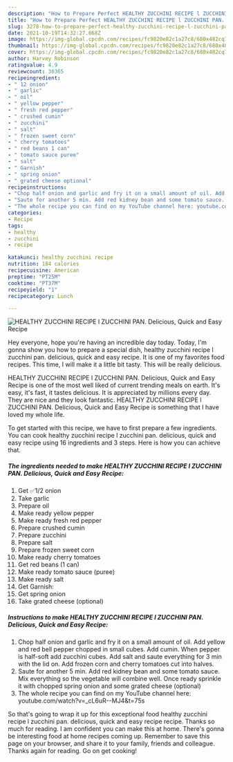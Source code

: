 ```yaml
---
description: "How to Prepare Perfect HEALTHY ZUCCHINI RECIPE l ZUCCHINI PAN. Delicious, Quick and Easy Recipe"
title: "How to Prepare Perfect HEALTHY ZUCCHINI RECIPE l ZUCCHINI PAN. Delicious, Quick and Easy Recipe"
slug: 3278-how-to-prepare-perfect-healthy-zucchini-recipe-l-zucchini-pan-delicious-quick-and-easy-recipe
date: 2021-10-19T14:32:27.068Z
image: https://img-global.cpcdn.com/recipes/fc9820e82c1a27c8/680x482cq70/healthy-zucchini-recipe-l-zucchini-pan-delicious-quick-and-easy-recipe-recipe-main-photo.jpg
thumbnail: https://img-global.cpcdn.com/recipes/fc9820e82c1a27c8/680x482cq70/healthy-zucchini-recipe-l-zucchini-pan-delicious-quick-and-easy-recipe-recipe-main-photo.jpg
cover: https://img-global.cpcdn.com/recipes/fc9820e82c1a27c8/680x482cq70/healthy-zucchini-recipe-l-zucchini-pan-delicious-quick-and-easy-recipe-recipe-main-photo.jpg
author: Harvey Robinson
ratingvalue: 4.9
reviewcount: 30365
recipeingredient:
- " 12 onion"
- " garlic"
- " oil"
- " yellow pepper"
- " fresh red pepper"
- " crushed cumin"
- " zucchini"
- " salt"
- " frozen sweet corn"
- " cherry tomatoes"
- " red beans 1 can"
- " tomato sauce puree"
- " salt"
- " Garnish"
- " spring onion"
- " grated cheese optional"
recipeinstructions:
- "Chop half onion and garlic and fry it on a small amount of oil. Add yellow and red bell pepper chopped in small cubes. Add cumin. When pepper is half-soft add zucchini cubes. Add salt and saute everything for 3 min with the lid on. Add frozen corn and cherry tomatoes cut into halves."
- "Saute for another 5 min. Add red kidney bean and some tomato sauce. Mix everything so the vegetable will combine well. Once ready sprinkle it with chopped spring onion and some grated cheese (optional)"
- "The whole recipe you can find on my YouTube channel here: youtube.com/watch?v=_cL6uR--MJ4&amp;t=75s"
categories:
- Recipe
tags:
- healthy
- zucchini
- recipe

katakunci: healthy zucchini recipe 
nutrition: 184 calories
recipecuisine: American
preptime: "PT25M"
cooktime: "PT37M"
recipeyield: "1"
recipecategory: Lunch

---
```



![HEALTHY ZUCCHINI RECIPE l ZUCCHINI PAN. Delicious, Quick and Easy Recipe](https://img-global.cpcdn.com/recipes/fc9820e82c1a27c8/680x482cq70/healthy-zucchini-recipe-l-zucchini-pan-delicious-quick-and-easy-recipe-recipe-main-photo.jpg)

Hey everyone, hope you're having an incredible day today. Today, I'm gonna show you how to prepare a special dish, healthy zucchini recipe l zucchini pan. delicious, quick and easy recipe. It is one of my favorites food recipes. This time, I will make it a little bit tasty. This will be really delicious.

HEALTHY ZUCCHINI RECIPE l ZUCCHINI PAN. Delicious, Quick and Easy Recipe is one of the most well liked of current trending meals on earth. It's easy, it's fast, it tastes delicious. It is appreciated by millions every day. They are nice and they look fantastic. HEALTHY ZUCCHINI RECIPE l ZUCCHINI PAN. Delicious, Quick and Easy Recipe is something that I have loved my whole life.




To get started with this recipe, we have to first prepare a few ingredients. You can cook healthy zucchini recipe l zucchini pan. delicious, quick and easy recipe using 16 ingredients and 3 steps. Here is how you can achieve that.

<!--inarticleads1-->

##### The ingredients needed to make HEALTHY ZUCCHINI RECIPE l ZUCCHINI PAN. Delicious, Quick and Easy Recipe:

1. Get  ✅1/2 onion
1. Take  garlic
1. Prepare  oil
1. Make ready  yellow pepper
1. Make ready  fresh red pepper
1. Prepare  crushed cumin
1. Prepare  zucchini
1. Prepare  salt
1. Prepare  frozen sweet corn
1. Make ready  cherry tomatoes
1. Get  red beans (1 can)
1. Make ready  tomato sauce (puree)
1. Make ready  salt
1. Get  Garnish:
1. Get  spring onion
1. Take  grated cheese (optional)




<!--inarticleads2-->

##### Instructions to make HEALTHY ZUCCHINI RECIPE l ZUCCHINI PAN. Delicious, Quick and Easy Recipe:

1. Chop half onion and garlic and fry it on a small amount of oil. Add yellow and red bell pepper chopped in small cubes. Add cumin. When pepper is half-soft add zucchini cubes. Add salt and saute everything for 3 min with the lid on. Add frozen corn and cherry tomatoes cut into halves.
1. Saute for another 5 min. Add red kidney bean and some tomato sauce. Mix everything so the vegetable will combine well. Once ready sprinkle it with chopped spring onion and some grated cheese (optional)
1. The whole recipe you can find on my YouTube channel here: youtube.com/watch?v=_cL6uR--MJ4&amp;t=75s




So that's going to wrap it up for this exceptional food healthy zucchini recipe l zucchini pan. delicious, quick and easy recipe recipe. Thanks so much for reading. I am confident you can make this at home. There's gonna be interesting food at home recipes coming up. Remember to save this page on your browser, and share it to your family, friends and colleague. Thanks again for reading. Go on get cooking!
